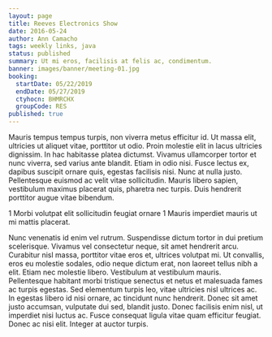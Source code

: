 ```yaml
---
layout: page
title: Reeves Electronics Show
date: 2016-05-24
author: Ann Camacho
tags: weekly links, java
status: published
summary: Ut mi eros, facilisis at felis ac, condimentum.
banner: images/banner/meeting-01.jpg
booking:
  startDate: 05/22/2019
  endDate: 05/27/2019
  ctyhocn: BHMRCHX
  groupCode: RES
published: true
---
```

Mauris tempus tempus turpis, non viverra metus efficitur id. Ut massa elit, ultricies ut aliquet vitae, porttitor ut odio. Proin molestie elit in lacus ultricies dignissim. In hac habitasse platea dictumst. Vivamus ullamcorper tortor et nunc viverra, sed varius ante blandit. Etiam in odio nisi. Fusce lectus ex, dapibus suscipit ornare quis, egestas facilisis nisi. Nunc at nulla justo. Pellentesque euismod ac velit vitae sollicitudin. Mauris libero sapien, vestibulum maximus placerat quis, pharetra nec turpis. Duis hendrerit porttitor augue vitae bibendum.

1 Morbi volutpat elit sollicitudin feugiat ornare
1 Mauris imperdiet mauris ut mi mattis placerat.

Nunc venenatis id enim vel rutrum. Suspendisse dictum tortor in dui pretium scelerisque. Vivamus vel consectetur neque, sit amet hendrerit arcu. Curabitur nisl massa, porttitor vitae eros et, ultrices volutpat mi. Ut convallis, eros eu molestie sodales, odio neque dictum erat, non laoreet tellus nibh a elit. Etiam nec molestie libero. Vestibulum at vestibulum mauris.
Pellentesque habitant morbi tristique senectus et netus et malesuada fames ac turpis egestas. Sed elementum turpis leo, vitae ultricies nisl ultrices ac. In egestas libero id nisi ornare, ac tincidunt nunc hendrerit. Donec sit amet justo accumsan, vulputate dui sed, blandit justo. Donec facilisis enim nisl, ut imperdiet nisi luctus ac. Fusce consequat ligula vitae quam efficitur feugiat. Donec ac nisi elit. Integer at auctor turpis.
